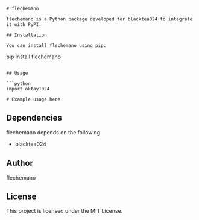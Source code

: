 
```
# flechemano

flechemano is a Python package developed for blacktea024 to integrate it with PyPI.

## Installation

You can install flechemano using pip:

```
pip install flechemano
```

## Usage

```python
import oktay1024

# Example usage here
```

## Dependencies

flechemano depends on the following:
- blacktea024

## Author

flechemano

## License

This project is licensed under the MIT License.
```

